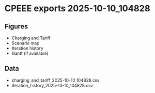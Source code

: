 # CPEEE exports 2025-10-10_104828
## Figures
- Charging and Tariff
- Scenario map
- Iteration history
- Gantt (if available)
## Data
- charging_and_tariff_2025-10-10_104828.csv
- iteration_history_2025-10-10_104828.csv
